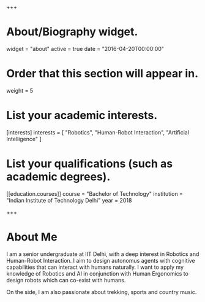 +++
# About/Biography widget.
widget = "about"
active = true
date = "2016-04-20T00:00:00"

# Order that this section will appear in.
weight = 5

# List your academic interests.
[interests]
  interests = [
    "Robotics",
    "Human-Robot Interaction",
    "Artificial Intelligence"
  ]

# List your qualifications (such as academic degrees).

[[education.courses]]
  course = "Bachelor of Technology"
  institution = "Indian Institute of Technology Delhi"
  year = 2018

+++

# About Me

I am a senior undergraduate at IIT Delhi, with a deep interest in Robotics and Human-Robot Interaction. I aim to design autonomus agents with cognitive capabilities that can interact with humans naturally. I want to apply my knowledge of Robotics and AI in conjunction with Human Ergonomics to design robots which can co-exist with humans. 

On the side, I am also passionate about trekking, sports and country music.